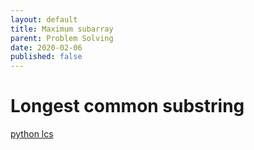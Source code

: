 ```yaml
---
layout: default
title: Maximum subarray
parent: Problem Solving
date: 2020-02-06
published: false
---
```


# Longest common substring

[python lcs](https://www.bogotobogo.com/python/python_longest_common_substring_lcs_algorithm_generalized_suffix_tree.php)